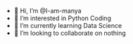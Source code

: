 - 👋 Hi, I’m @I-am-manya
- 👀 I’m interested in Python Coding
- 🌱 I’m currently learning Data Science
- 💞️ I’m looking to collaborate on nothing

<!---
I-am-manya/I-am-manya is a ✨ special ✨ repository because its `README.md` (this file) appears on your GitHub profile.
--->
